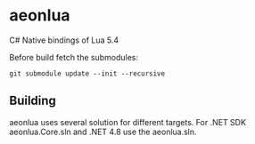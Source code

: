 # aeonlua

C# Native bindings of Lua 5.4

Before build fetch the submodules:

	git submodule update --init --recursive

Building
---------

aeonlua uses several solution for different targets. For .NET SDK aeonlua.Core.sln and .NET 4.8 use the aeonlua.sln.
